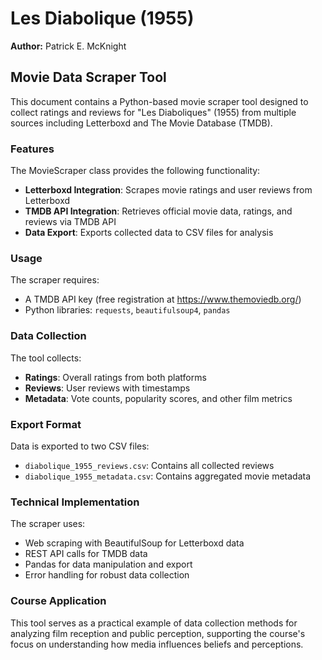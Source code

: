 # Les Diabolique (1955)

**Author:** Patrick E. McKnight

## Movie Data Scraper Tool

This document contains a Python-based movie scraper tool designed to collect ratings and reviews for "Les Diaboliques" (1955) from multiple sources including Letterboxd and The Movie Database (TMDB).

### Features

The MovieScraper class provides the following functionality:

- **Letterboxd Integration**: Scrapes movie ratings and user reviews from Letterboxd
- **TMDB API Integration**: Retrieves official movie data, ratings, and reviews via TMDB API
- **Data Export**: Exports collected data to CSV files for analysis

### Usage

The scraper requires:
- A TMDB API key (free registration at https://www.themoviedb.org/)
- Python libraries: `requests`, `beautifulsoup4`, `pandas`

### Data Collection

The tool collects:
- **Ratings**: Overall ratings from both platforms
- **Reviews**: User reviews with timestamps
- **Metadata**: Vote counts, popularity scores, and other film metrics

### Export Format

Data is exported to two CSV files:
- `diabolique_1955_reviews.csv`: Contains all collected reviews
- `diabolique_1955_metadata.csv`: Contains aggregated movie metadata

### Technical Implementation

The scraper uses:
- Web scraping with BeautifulSoup for Letterboxd data
- REST API calls for TMDB data
- Pandas for data manipulation and export
- Error handling for robust data collection

### Course Application

This tool serves as a practical example of data collection methods for analyzing film reception and public perception, supporting the course's focus on understanding how media influences beliefs and perceptions.